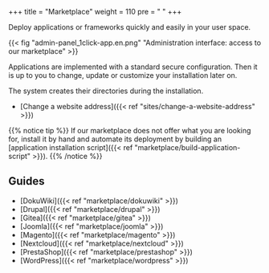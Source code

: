 +++
title = "Marketplace"
weight = 110
pre = "<i class='fas fa-fw fa-store'></i> "
+++

Deploy applications or frameworks quickly and easily in your user space.

{{< fig "admin-panel_1click-app.en.png" "Administration interface: access to our marketplace" >}}

Applications are implemented with a standard secure configuration. Then it is up to you to change, update or customize your installation later on.

The system creates their directories during the installation.

* [Change a website address]({{< ref "sites/change-a-website-address" >}})

{{% notice tip %}}
If our marketplace does not offer what you are looking for, install it by hand and automate its deployment by building an [application installation script]({{< ref "marketplace/build-application-script" >}}).
{{% /notice %}}

## Guides

- [DokuWiki]({{< ref "marketplace/dokuwiki" >}})
- [Drupal]({{< ref "marketplace/drupal" >}})
- [Gitea]({{< ref "marketplace/gitea" >}})
- [Joomla]({{< ref "marketplace/joomla" >}})
- [Magento]({{< ref "marketplace/magento" >}})
- [Nextcloud]({{< ref "marketplace/nextcloud" >}})
- [PrestaShop]({{< ref "marketplace/prestashop" >}})
- [WordPress]({{< ref "marketplace/wordpress" >}})
